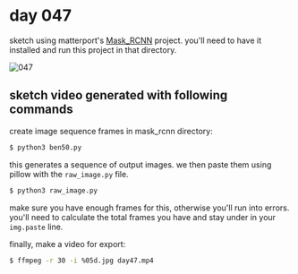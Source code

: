 # day 047

sketch using matterport's [Mask_RCNN](https://github.com/matterport/Mask_RCNN) project. you'll need to have it installed and run this project in that directory.

![047](https://github.com/burningion/daily-sketches/raw/master/047/images/00134.jpg)

## sketch video generated with following commands

create image sequence frames in mask_rcnn directory:

```bash
$ python3 ben50.py
```

this generates a sequence of output images. we then paste them using pillow with the `raw_image.py` file.

```bash
$ python3 raw_image.py
```

make sure you have enough frames for this, otherwise you'll run into errors. you'll need to calculate the total frames you have and stay under in your `img.paste` line.

finally, make a video for export:

```bash
$ ffmpeg -r 30 -i %05d.jpg day47.mp4
```
